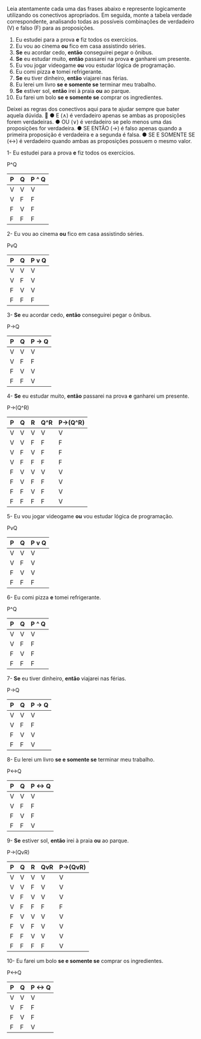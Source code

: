 Leia atentamente cada uma das frases abaixo e represente logicamente utilizando os conectivos apropriados. Em seguida, monte a tabela verdade correspondente, analisando todas as possíveis combinações de verdadeiro (V) e falso (F) para as proposições.

1. Eu estudei para a prova **e** fiz todos os exercícios.
2. Eu vou ao cinema **ou** fico em casa assistindo séries.
3. **Se** eu acordar cedo, **então** conseguirei pegar o ônibus.
4. **Se** eu estudar muito, **então** passarei na prova **e** ganharei um presente.
5. Eu vou jogar videogame **ou** vou estudar lógica de programação.
6. Eu comi pizza **e** tomei refrigerante.
7. **Se** eu tiver dinheiro, **então** viajarei nas férias.
8. Eu lerei um livro **se e somente se** terminar meu trabalho.
9. **Se** estiver sol, **então** irei à praia **ou** ao parque.
10. Eu farei um bolo **se e somente se** comprar os ingredientes.

Deixei as regras dos conectivos aqui para te ajudar sempre que bater aquela dúvida. 🚀
●  E (∧) é verdadeiro apenas se ambas as proposições forem verdadeiras.
●  OU (∨) é verdadeiro se pelo menos uma das proposições for verdadeira.
●  SE ENTÃO (→) é falso apenas quando a primeira proposição é verdadeira e a segunda é falsa.
●  SE E SOMENTE SE (↔) é verdadeiro quando ambas as proposições possuem o mesmo valor.

1- Eu estudei para a prova **e** fiz todos os exercícios.

P^Q

| P | Q | P ^ Q |
|---|---|-------|
| V | V |   V   |
| V | F |   F   |
| F | V |   F   |
| F | F |   F   |

2- Eu vou ao cinema **ou** fico em casa assistindo séries.

PvQ

| P | Q | P v Q |
|---|---|-------|
| V | V |   V   |
| V | F |   V   |
| F | V |   V   |
| F | F |   F   |

3- **Se** eu acordar cedo, **então** conseguirei pegar o ônibus.

P->Q

| P | Q | P -> Q |
|---|---|-------|
| V | V |   V   |
| V | F |   F   |
| F | V |   V   |
| F | F |   V   |

4- **Se** eu estudar muito, **então** passarei na prova **e** ganharei um presente.

P->(Q^R)

| P | Q | R | Q^R | P->(Q^R) |
|---|---|---|-----|----------|
| V | V | V |  V  |    V     |
| V | V | F |  F  |    F     |
| V | F | V |  F  |    F     |
| V | F | F |  F  |    F     |
| F | V | V |  V  |    V     |
| F | V | F |  F  |    V     |
| F | F | V |  F  |    V     |
| F | F | F |  F  |    V     |

5- Eu vou jogar videogame **ou** vou estudar lógica de programação.

PvQ

| P | Q | P v Q |
|---|---|-------|
| V | V |   V   |
| V | F |   V   |
| F | V |   V   |
| F | F |   F   |

6- Eu comi pizza **e** tomei refrigerante.

P^Q

| P | Q | P ^ Q |
|---|---|-------|
| V | V |   V   |
| V | F |   F   |
| F | V |   F   |
| F | F |   F   |

7- **Se** eu tiver dinheiro, **então** viajarei nas férias.

P->Q

| P | Q | P -> Q |
|---|---|-------|
| V | V |   V   |
| V | F |   F   |
| F | V |   V   |
| F | F |   V   |

8- Eu lerei um livro **se e somente se** terminar meu trabalho.

P<->Q

| P | Q | P <-> Q |
|---|---|-------|
| V | V |   V   |
| V | F |   F   |
| F | V |   F   |
| F | F |   V   |

9- **Se** estiver sol, **então** irei à praia **ou** ao parque.

P->(QvR)

| P | Q | R | QvR | P->(QvR) |
|---|---|---|-----|----------|
| V | V | V |  V  |    V     |
| V | V | F |  V  |    V     |
| V | F | V |  V  |    V     |
| V | F | F |  F  |    F     |
| F | V | V |  V  |    V     |
| F | V | F |  V  |    V     |
| F | F | V |  V  |    V     |
| F | F | F |  F  |    V     |

10- Eu farei um bolo **se e somente se** comprar os ingredientes.

P<->Q

| P | Q | P <-> Q |
|---|---|-------|
| V | V |   V   |
| V | F |   F   |
| F | V |   F   |
| F | F |   V   |
